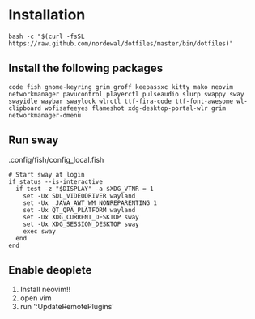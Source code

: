 Installation
============
```
bash -c "$(curl -fsSL https://raw.github.com/nordewal/dotfiles/master/bin/dotfiles)"
```

## Install the following packages
```
code fish gnome-keyring grim groff keepassxc kitty mako neovim networkmanager pavucontrol playerctl pulseaudio slurp swappy sway swayidle waybar swaylock wlrctl ttf-fira-code ttf-font-awesome wl-clipboard wofisafeeyes flameshot xdg-desktop-portal-wlr grim networkmanager-dmenu
```

## Run sway
.config/fish/config_local.fish
```
# Start sway at login
if status --is-interactive
  if test -z "$DISPLAY" -a $XDG_VTNR = 1
    set -Ux SDL_VIDEODRIVER wayland
    set -Ux _JAVA_AWT_WM_NONREPARENTING 1
    set -Ux QT_QPA_PLATFORM wayland
    set -Ux XDG_CURRENT_DESKTOP sway
    set -Ux XDG_SESSION_DESKTOP sway
    exec sway
  end
end
```

## Enable deoplete

1. Install neovim!!
2. open vim
3. run ':UpdateRemotePlugins'
